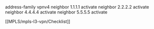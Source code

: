 address-family vpnv4
neighbor 1.1.1.1 activate
neighbor 2.2.2.2 activate
neighbor 4.4.4.4 activate
neighbor 5.5.5.5 activate

[[MPLS/mpls-l3-vpn/Checklist]]